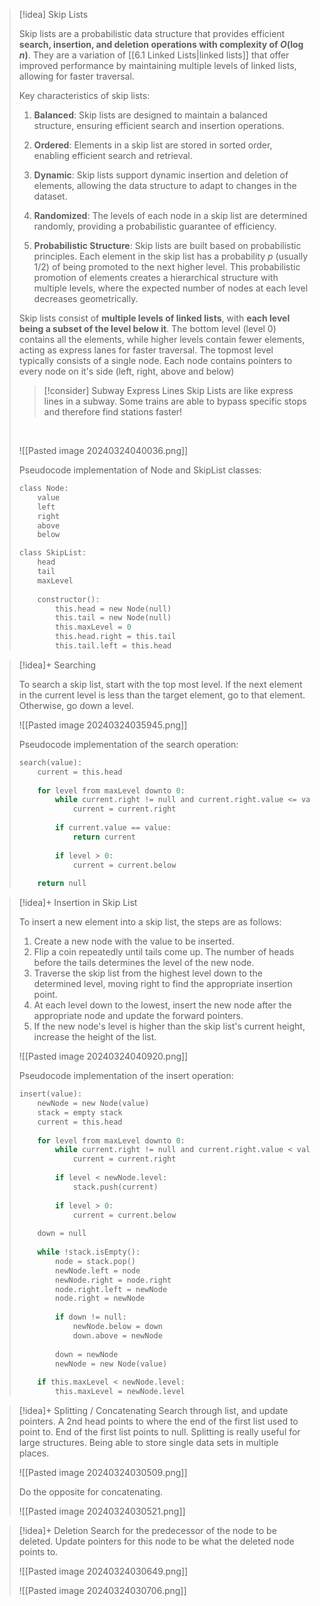 > [!idea] Skip Lists
> 
> Skip lists are a probabilistic data structure that provides efficient **search, insertion, and deletion operations with complexity of $O(\log n)$**. They are a variation of [[6.1 Linked Lists|linked lists]] that offer improved performance by maintaining multiple levels of linked lists, allowing for faster traversal.
> 
> Key characteristics of skip lists:
> 
> 1. **Balanced**: Skip lists are designed to maintain a balanced structure, ensuring efficient search and insertion operations.
> 
> 2. **Ordered**: Elements in a skip list are stored in sorted order, enabling efficient search and retrieval.
> 
> 3. **Dynamic**: Skip lists support dynamic insertion and deletion of elements, allowing the data structure to adapt to changes in the dataset.
> 
> 4. **Randomized**: The levels of each node in a skip list are determined randomly, providing a probabilistic guarantee of efficiency.
> 
> 5. **Probabilistic Structure**: Skip lists are built based on probabilistic principles. Each element in the skip list has a probability $p$ (usually 1/2) of being promoted to the next higher level. This probabilistic promotion of elements creates a hierarchical structure with multiple levels, where the expected number of nodes at each level decreases geometrically.
> 
> Skip lists consist of **multiple levels of linked lists**, with **each level being a subset of the level below it**. The bottom level (level 0) contains all the elements, while higher levels contain fewer elements, acting as express lanes for faster traversal. The topmost level typically consists of a single node. Each node contains pointers to every node on it's side (left, right, above and below)
> 
> 
> > [!consider] Subway Express Lines
> > Skip Lists are like express lines in a subway. Some trains are able to bypass specific stops and therefore find stations faster!
> 
> <br>
> 
> ![[Pasted image 20240324040036.png]]
> 
> Pseudocode implementation of Node and SkipList classes:
> 
> ```c
> class Node:
>     value
>     left
>     right
>     above
>     below
> 
> class SkipList:
>     head
>     tail
>     maxLevel
>     
>     constructor():
>         this.head = new Node(null)
>         this.tail = new Node(null)
>         this.maxLevel = 0
>         this.head.right = this.tail
>         this.tail.left = this.head


> [!idea]+ Searching
> 
> To search a skip list, start with the top most level. If the next element in the current level is less than the target element, go to that element. Otherwise, go down a level.
> 
> ![[Pasted image 20240324035945.png]]
> 
> Pseudocode implementation of the search operation:
> 
> ```c
> search(value):
>     current = this.head
>     
>     for level from maxLevel downto 0:
>         while current.right != null and current.right.value <= value:
>             current = current.right
>         
>         if current.value == value:
>             return current
>         
>         if level > 0:
>             current = current.below
>     
>     return null
> ```


> [!idea]+ Insertion in Skip List
> 
> To insert a new element into a skip list, the steps are as follows:
> 
> 1. Create a new node with the value to be inserted.
> 2. Flip a coin repeatedly until tails come up. The number of heads before the tails determines the level of the new node.
> 3. Traverse the skip list from the highest level down to the determined level, moving right to find the appropriate insertion point.
> 4. At each level down to the lowest, insert the new node after the appropriate node and update the forward pointers.
> 5. If the new node's level is higher than the skip list's current height, increase the height of the list.
> 
> ![[Pasted image 20240324040920.png]]
> 
> Pseudocode implementation of the insert operation:
> 
> ```c
> insert(value):
>     newNode = new Node(value)
>     stack = empty stack
>     current = this.head
>     
>     for level from maxLevel downto 0:
>         while current.right != null and current.right.value < value:
>             current = current.right
>         
>         if level < newNode.level:
>             stack.push(current)
>         
>         if level > 0:
>             current = current.below
>     
>     down = null
>     
>     while !stack.isEmpty():
>         node = stack.pop()
>         newNode.left = node
>         newNode.right = node.right
>         node.right.left = newNode
>         node.right = newNode
>         
>         if down != null:
>             newNode.below = down
>             down.above = newNode
>         
>         down = newNode
>         newNode = new Node(value)
>     
>     if this.maxLevel < newNode.level:
>         this.maxLevel = newNode.level
> ```


> [!idea]+ Splitting / Concatenating
> Search through list, and update pointers. A 2nd head points to where the end of the first list used to point to.  End of the first list points to null. Splitting is really useful for large structures. Being able to store single data sets in multiple places.
> 
> ![[Pasted image 20240324030509.png]]
> 
> Do the opposite for concatenating.
> 
> ![[Pasted image 20240324030521.png]]


> [!idea]+ Deletion
> Search for the predecessor of the node to be deleted. Update pointers for this node to be what the deleted node points to.
> 
> ![[Pasted image 20240324030649.png]]
> 
> ![[Pasted image 20240324030706.png]]

